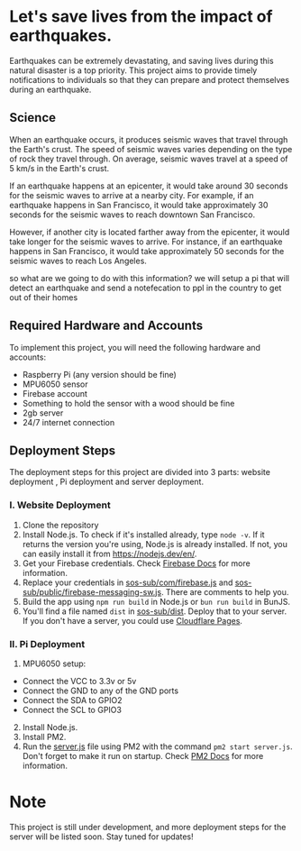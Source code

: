 # Let's save lives from the impact of earthquakes.

Earthquakes can be extremely devastating, and saving lives during this natural disaster is a top priority. This project aims to provide timely notifications to individuals so that they can prepare and protect themselves during an earthquake.
## Science

When an earthquake occurs, it produces seismic waves that travel through the Earth's crust. The speed of seismic waves varies depending on the type of rock they travel through. On average, seismic waves travel at a speed of 5 km/s in the Earth's crust.

If an earthquake happens at an epicenter, it would take around 30 seconds for the seismic waves to arrive at a nearby city. For example, if an earthquake happens in San Francisco, it would take approximately 30 seconds for the seismic waves to reach downtown San Francisco.

However, if another city is located farther away from the epicenter, it would take longer for the seismic waves to arrive. For instance, if an earthquake happens in San Francisco, it would take approximately 50 seconds for the seismic waves to reach Los Angeles.

so what are we going to do with this information?
we will setup a pi that will detect an earthquake and send a notefecation to ppl in the country to get out of their homes

## Required Hardware and Accounts

To implement this project, you will need the following hardware and accounts:

- Raspberry Pi (any version should be fine)
- MPU6050 sensor
- Firebase account 
- Something to hold the sensor with a wood should be fine
- 2gb server 
- 24/7 internet connection
## Deployment Steps

The deployment steps for this project are divided into 3 parts: website deployment , Pi deployment and server deployment.

### I. Website Deployment

1. Clone the repository
2. Install Node.js. To check if it's installed already, type `node -v`. If it returns the version you're using, Node.js is already installed. If not, you can easily install it from https://nodejs.dev/en/.
3. Get your Firebase credentials. Check [Firebase Docs](https://firebase.google.com/docs/web/setup#add-sdk-and-initialize) for more information.
4. Replace your credentials in [sos-sub/com/firebase.js](sos-sub/com/firebase.js) and [sos-sub/public/firebase-messaging-sw.js](sos-sub/public/firebase-messaging-sw.js). There are comments to help you.
5. Build the app using `npm run build` in Node.js or `bun run build` in BunJS.
6. You'll find a file named `dist` in [sos-sub/dist](sos-sub/dist). Deploy that to your server. If you don't have a server, you could use [Cloudflare Pages](https://pages.cloudflare.com/).

### II. Pi Deployment

1. MPU6050 setup:
- Connect the VCC to 3.3v or 5v
- Connect the GND to any of the GND ports
- Connect the SDA to GPIO2
- Connect the SCL to GPIO3

2. Install Node.js.
3. Install PM2.
4. Run the [server.js](server.js) file using PM2 with the command `pm2 start server.js`. Don't forget to make it run on startup. Check [PM2 Docs](https://pm2.keymetrics.io/docs/usage/startup/) for more information.

# Note

This project is still under development, and more deployment steps for the server will be listed soon. Stay tuned for updates!
